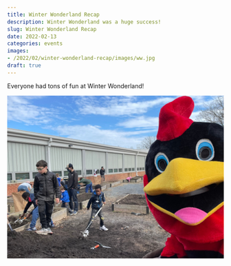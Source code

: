 ```yaml
---
title: Winter Wonderland Recap
description: Winter Wonderland was a huge success!
slug: Winter Wonderland Recap
date: 2022-02-13
categories: events
images: 
- /2022/02/winter-wonderland-recap/images/ww.jpg
draft: true
---
```


Everyone had tons of fun at Winter Wonderland!

![Cardinal mascot looking into the camera](images/ww.jpg)